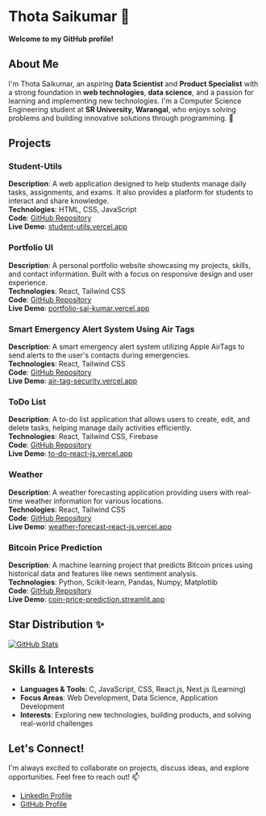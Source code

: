# Thota Saikumar 👋  

**Welcome to my GitHub profile!**  

## About Me  

I'm Thota Saikumar, an aspiring **Data Scientist** and **Product Specialist** with a strong foundation in **web technologies**, **data science**, and a passion for learning and implementing new technologies. I'm a Computer Science Engineering student at **SR University, Warangal**, who enjoys solving problems and building innovative solutions through programming. 🌱  

## Projects

### Student-Utils
**Description**: A web application designed to help students manage daily tasks, assignments, and exams. It also provides a platform for students to interact and share knowledge.  
**Technologies**: HTML, CSS, JavaScript  
**Code**: [GitHub Repository](https://github.com/SAIKUMAR039/student-utils)  
**Live Demo**: [student-utils.vercel.app](https://student-utils.vercel.app)

### Portfolio UI
**Description**: A personal portfolio website showcasing my projects, skills, and contact information. Built with a focus on responsive design and user experience.  
**Technologies**: React, Tailwind CSS  
**Code**: [GitHub Repository](https://github.com/SAIKUMAR039/portfolio-ui)  
**Live Demo**: [portfolio-sai-kumar.vercel.app](https://portfolio-sai-kumar.vercel.app)

### Smart Emergency Alert System Using Air Tags
**Description**: A smart emergency alert system utilizing Apple AirTags to send alerts to the user's contacts during emergencies.  
**Technologies**: React, Tailwind CSS  
**Code**: [GitHub Repository](https://github.com/SAIKUMAR039/air-tag-security)  
**Live Demo**: [air-tag-security.vercel.app](https://air-tag-security.vercel.app)

### ToDo List
**Description**: A to-do list application that allows users to create, edit, and delete tasks, helping manage daily activities efficiently.  
**Technologies**: React, Tailwind CSS, Firebase  
**Code**: [GitHub Repository](https://github.com/SAIKUMAR039/to-do-react-js)  
**Live Demo**: [to-do-react-js.vercel.app](https://to-do-react-js.vercel.app)

### Weather
**Description**: A weather forecasting application providing users with real-time weather information for various locations.  
**Technologies**: React, Tailwind CSS  
**Code**: [GitHub Repository](https://github.com/SAIKUMAR039/weather-forecast-react-js)  
**Live Demo**: [weather-forecast-react-js.vercel.app](https://weather-forecast-react-js.vercel.app)

### Bitcoin Price Prediction
**Description**: A machine learning project that predicts Bitcoin prices using historical data and features like news sentiment analysis.  
**Technologies**: Python, Scikit-learn, Pandas, Numpy, Matplotlib  
**Code**: [GitHub Repository](https://github.com/SAIKUMAR039/coin-price-prediction)  
**Live Demo**: [coin-price-prediction.streamlit.app](https://coin-price-prediction.streamlit.app)

## Star Distribution ✨  
[![GitHub Stats](https://github-readme-stats.vercel.app/api?username=SAIKUMAR039&show_icons=true&theme=radical)](https://github.com/anuraghazra/github-readme-stats)  

## Skills & Interests  

- **Languages & Tools**: C, JavaScript, CSS, React.js, Next.js (Learning)  
- **Focus Areas**: Web Development, Data Science, Application Development  
- **Interests**: Exploring new technologies, building products, and solving real-world challenges  

## Let's Connect!  

I'm always excited to collaborate on projects, discuss ideas, and explore opportunities. Feel free to reach out! 📫  

- [LinkedIn Profile](https://www.linkedin.com/in/sai-kumar-thota-101764252/)  
- [GitHub Profile](https://github.com/SAIKUMAR039)  
